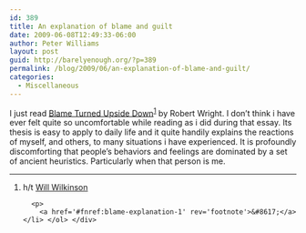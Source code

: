 ```yaml
---
id: 389
title: An explanation of blame and guilt
date: 2009-06-08T12:49:33-06:00
author: Peter Williams
layout: post
guid: http://barelyenough.org/?p=389
permalink: /blog/2009/06/an-explanation-of-blame-and-guilt/
categories:
  - Miscellaneous
---
```

I just read [Blame Turned Upside Down](http://www.evolutionofgod.net/blame)<sup id='fnref:blame-explanation-1'><a href='#fn:blame-explanation-1' rel='footnote'>1</a></sup> by Robert Wright. I don&#8217;t think i have ever felt quite so uncomfortable while reading as i did during that essay. Its thesis is easy to apply to daily life and it quite handily explains the reactions of myself, and others, to many situations i have experienced. It is profoundly discomforting that people&#8217;s behaviors and feelings are dominated by a set of ancient heuristics. Particularly when that person is me.

<div class='footnotes'>
  <hr />
  
  <ol>
    <li id='fn:blame-explanation-1'>
      <p>
        h/t <a href='http://www.willwilkinson.net/flybottle/2009/06/08/new-at-cato-unbound-robert-wright-on-the-clash-of-civilizations-as-a-malfunctions-of-moral-imagination/'>Will Wilkinson</a>
      </p>
      
      <p>
        <a href='#fnref:blame-explanation-1' rev='footnote'>&#8617;</a></li> </ol> </div>